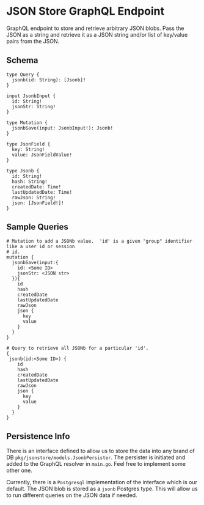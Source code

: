 # JSON Store GraphQL Endpoint

GraphQL endpoint to store and retrieve arbitrary JSON blobs. Pass the JSON as a string and retrieve it as a JSON string and/or list of key/value pairs from the JSON.

## Schema
```
type Query {
  jsonb(id: String): [Jsonb]!
}

input JsonbInput {
  id: String!
  jsonStr: String!
}

type Mutation {
  jsonbSave(input: JsonbInput!): Jsonb!
}

type JsonField {
  key: String!
  value: JsonFieldValue!
}

type Jsonb {
  id: String!
  hash: String!
  createdDate: Time!
  lastUpdatedDate: Time!
  rawJson: String!
  json: [JsonField!]!
}

```
## Sample Queries
```
# Mutation to add a JSONb value.  'id' is a given "group" identifier like a user id or session 
# id.
mutation {
  jsonbSave(input:{
    id: <Some ID>
    jsonStr: <JSON str>
  }){
    id
    hash
    createdDate
    lastUpdatedDate
    rawJson
    json {
      key
      value
    }
  }
}

# Query to retrieve all JSONb for a particular 'id'.
{
 jsonb(id:<Some ID>) {
    id
    hash
    createdDate
    lastUpdatedDate
    rawJson
    json {
      key
      value
    }
  }
}

```


## Persistence Info
There is an interface defined to allow us to store the data into any brand of DB `pkg/jsonstore/models.JsonbPersister`.  The persister is initiated and added to the GraphQL resolver in `main.go`.  Feel free to implement some other one.

Currently, there is a `Postgresql` implementation of the interface which is our default. The JSON blob is stored as a `jsonb` Postgres type.  This will allow us to run different queries on the JSON data if needed.
